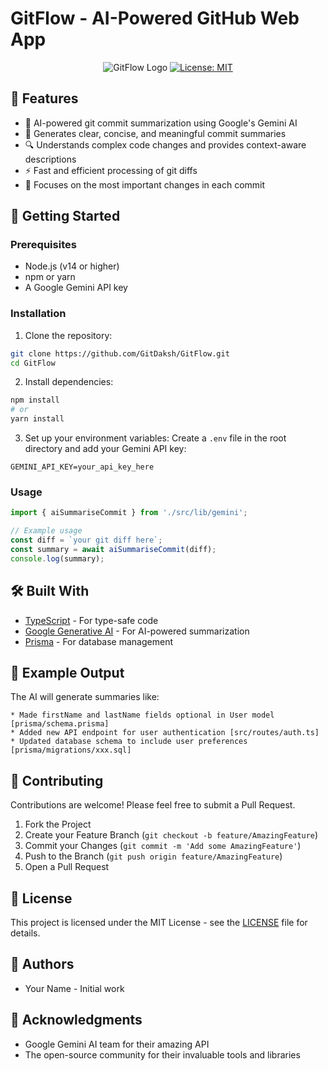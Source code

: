 # GitFlow - AI-Powered GitHub Web App

<div align="center">

![GitFlow Logo](https://img.shields.io/badge/GitFlow-AI%20Powered%20Git%20Summarizer-blue)
[![License: MIT](https://img.shields.io/badge/License-MIT-yellow.svg)](https://opensource.org/licenses/MIT)

</div>

## 🌟 Features

- 🤖 AI-powered git commit summarization using Google's Gemini AI
- 📝 Generates clear, concise, and meaningful commit summaries
- 🔍 Understands complex code changes and provides context-aware descriptions
- ⚡ Fast and efficient processing of git diffs
- 🎯 Focuses on the most important changes in each commit

## 🚀 Getting Started

### Prerequisites

- Node.js (v14 or higher)
- npm or yarn
- A Google Gemini API key

### Installation

1. Clone the repository:
```bash
git clone https://github.com/GitDaksh/GitFlow.git
cd GitFlow
```

2. Install dependencies:
```bash
npm install
# or
yarn install
```

3. Set up your environment variables:
Create a `.env` file in the root directory and add your Gemini API key:
```env
GEMINI_API_KEY=your_api_key_here
```

### Usage

```typescript
import { aiSummariseCommit } from './src/lib/gemini';

// Example usage
const diff = `your git diff here`;
const summary = await aiSummariseCommit(diff);
console.log(summary);
```

## 🛠️ Built With

- [TypeScript](https://www.typescriptlang.org/) - For type-safe code
- [Google Generative AI](https://ai.google.dev/) - For AI-powered summarization
- [Prisma](https://www.prisma.io/) - For database management

## 📝 Example Output

The AI will generate summaries like:

```
* Made firstName and lastName fields optional in User model [prisma/schema.prisma]
* Added new API endpoint for user authentication [src/routes/auth.ts]
* Updated database schema to include user preferences [prisma/migrations/xxx.sql]
```

## 🤝 Contributing

Contributions are welcome! Please feel free to submit a Pull Request.

1. Fork the Project
2. Create your Feature Branch (`git checkout -b feature/AmazingFeature`)
3. Commit your Changes (`git commit -m 'Add some AmazingFeature'`)
4. Push to the Branch (`git push origin feature/AmazingFeature`)
5. Open a Pull Request

## 📄 License

This project is licensed under the MIT License - see the [LICENSE](LICENSE) file for details.

## 👥 Authors

- Your Name - Initial work

## 🙏 Acknowledgments

- Google Gemini AI team for their amazing API
- The open-source community for their invaluable tools and libraries
